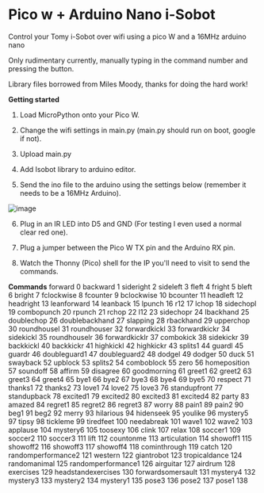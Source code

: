 # Pico w + Arduino Nano i-Sobot
Control your Tomy i-Sobot over wifi using a pico W and a 16MHz arduino nano

Only rudimentary currently, manually typing in the command number and pressing the button.

Library files borrowed from Miles Moody, thanks for doing the hard work!

**Getting started**

1. Load MicroPython onto your Pico W.

2. Change the wifi settings in main.py (main.py should run on boot, google if not).

3. Upload main.py

4. Add Isobot library to arduino editor.

5. Send the ino file to the arduino using the settings below (remember it needs to be a 16MHz Arduino).

![image](https://github.com/Jjarrard/pico-duinonano-i-sobot/assets/15104602/ebbdba67-ace4-4200-8cd8-49e09bdc92f9)

6. Plug in an IR LED into D5 and GND (For testing I even used a normal clear red one).

7. Plug a jumper between the Pico W TX pin and the Arduino RX pin.

8. Watch the Thonny (Pico) shell for the IP you'll need to visit to send the commands.

**Commands**
forward                                   0
backward                                  1
sideright                                 2
sideleft                                  3
fleft                                     4
fright                                    5
bleft                                     6
bright                                    7
fclockwise                                8
fcounter                                  9
bclockwise                                10
bcounter                                  11
headleft                                  12
headright                                 13
leanforward                               14
leanback                                  15
lpunch                                    16
r12                                       17
lchop                                     18
sidechopl                                 19
combopunch                                20
rpunch                                    21
rchop                                     22
l12                                       23
sidechopr                                 24
lbackhand                                 25
doublechop                                26
doublebackhand                            27
slapping                                  28
rbackhand                                 29
upperchop                                 30
roundhousel                               31
roundhouser                               32
forwardkickl                              33
forwardkickr                              34
sidekickl                                 35
roundhouselr                              36
forwardkicklr                             37
combokick                                 38
sidekickr                                 39
backkickl                                 40
backkickr                                 41
highkickl                                 42
highkickr                                 43
splits1                                   44
guardl                                    45
guardr                                    46
doubleguard1                              47
doubleguard2                              48
dodgel                                    49
dodger                                    50
duck                                      51
swayback                                  52
upblock                                   53
splits2                                   54
comboblock                                55
zero                                      56
homeposition                              57
soundoff                                  58
affirm                                    59
disagree                                  60
goodmorning                               61
greet1                                    62
greet2                                    63
greet3                                    64
greet4                                    65
bye1                                      66
bye2                                      67
bye3                                      68
bye4                                      69
bye5                                      70
respect                                   71
thanks1                                   72
thanks2                                   73
love1                                     74
love2                                     75
love3                                     76
standupfront                              77
standupback                               78
excited1                                  79
excited2                                  80
excited3                                  81
excited4                                  82
party                                     83
amazed                                    84
regret1                                   85
regret2                                   86
regret3                                   87
worry                                     88
pain1                                     89
pain2                                     90
beg1                                      91
beg2                                      92
merry                                     93
hilarious                                 94
hidenseek                                 95
youlike                                   96
mystery5                                  97
tipsy                                     98
tickleme                                  99
tiredfeet                                 100
needabreak                                101
wave1                                     102
wave2                                     103
applause                                  104
mystery6                                  105
toosexy                                   106
clink                                     107
relax                                     108
soccer1                                   109
soccer2                                   110
soccer3                                   111
lift                                      112
countonme                                 113
articulation                              114
showoff1                                  115
showoff2                                  116
showoff3                                  117
showoff4                                  118
cominthrough                              119
catch                                     120
randomperformance2                        121
western                                   122
giantrobot                                123
tropicaldance                             124
randomanimal                              125
randomperformance1                        126
airguitar                                 127
airdrum                                   128
exercises                                 129
headstandexercises                        130
forwardsomersault                         131
mystery4                                  132
mystery3                                  133
mystery2                                  134
mystery1                                  135
pose3                                     136
pose2                                     137
pose1                                     138
